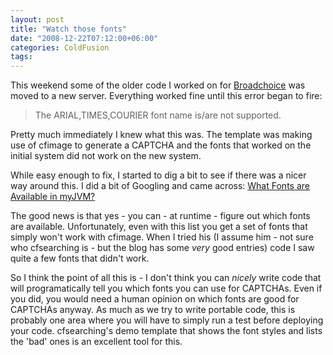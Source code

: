```yaml
---
layout: post
title: "Watch those fonts"
date: "2008-12-22T07:12:00+06:00"
categories: ColdFusion 
tags: 
---
```


This weekend some of the older code I worked on for <a href="http://www.broadchoice.com">Broadchoice</a> was moved to a new server. Everything worked fine until this error began to fire:

<blockquote>
<p>
The ARIAL,TIMES,COURIER font name is/are not supported.
</p>
</blockquote>

Pretty much immediately I knew what this was. The template was making use of cfimage to generate a CAPTCHA and the fonts that worked on the initial system did not work on the new system.

While easy enough to fix, I started to dig a bit to see if there was a nicer way around this. I did a bit of Googling and came across: <a href="http://cfsearching.blogspot.com/2008/07/what-fonts-are-available-in-myjvm.html">What Fonts are Available in myJVM?</a>

The good news is that yes - you can - at runtime - figure out which fonts are available. Unfortunately, even with this list you get a set of fonts that simply won't work with cfimage. When I tried his (I assume him - not sure who cfsearching is - but the blog has some <i>very</i> good entries) code I saw quite a few fonts that didn't work.

So I think the point of all this is - I don't think you can <i>nicely</i> write code that will programatically tell you which fonts you can use for CAPTCHAs. Even if you did, you would need a human opinion on which fonts are good for CAPTCHAs anyway. As much as we try to write portable code, this is probably one area where you will have to simply run a test before deploying your code. cfsearching's demo template that shows the font styles and lists the 'bad' ones is an excellent tool for this.